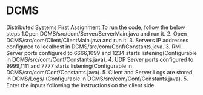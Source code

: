 # DCMS
Distributed Systems First Assignment
To run the code, follow the below steps
1.Open DCMS/src/com/Server/ServerMain.java and run it.
2. Open DCMS/src/com/Client/ClientMain.java and run it.
3. Servers IP addresses configured to localhost in DCMS/src/com/Conf/Constants.java. 
3. RMI Server ports configured to 6666,1099 and 1234 starts listening(Configurable in DCMS/src/com/Conf/Constants.java).
4. UDP Server ports configured to 9999,1111 and 7777 starts listening(Configurable in DCMS/src/com/Conf/Constants.java).
5. Client and Server Logs are stored in DCMS/Logs/ (Configurable in DCMS/src/com/Conf/Constants.java).
5. Enter the inputs following the instructions on the client side.